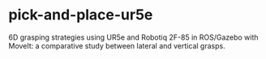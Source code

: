 # pick-and-place-ur5e
6D grasping strategies using UR5e and Robotiq 2F-85 in ROS/Gazebo with MoveIt: a comparative study between lateral and vertical grasps.
